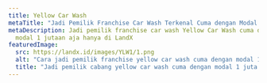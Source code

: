 ```yaml
---
title: Yellow Car Wash
metaTitle: "Jadi Pemilik Franchise Car Wash Terkenal Cuma dengan Modal 1 Juta "
metaDescription: Jadi pemilik franchise car wash Yellow Car Wash cuma dengan
  modal 1 jutaan aja hanya di LandX
featuredImage:
  src: https://landx.id/images/YLW1/1.png
  alt: "Cara jadi pemilik franchise yellow car wash cuma dengan modal 1 juta "
  title: "Jadi pemilik cabang yellow car wash cuma dengan modal 1 juta saja "
---
```

